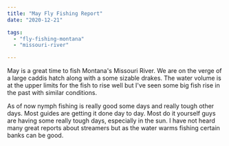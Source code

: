 ```yaml
---
title: "May Fly Fishing Report"
date: "2020-12-21"

tags: 
  - "fly-fishing-montana"
  - "missouri-river"

---
```


May is a great time to fish Montana's Missouri River. We are on the verge of a large caddis hatch along with a some sizable drakes. The water volume is at the upper limits for the fish to rise well but I've seen some big fish rise in the past with similar conditions.

As of now nymph fishing is really good some days and really tough other days. Most guides are getting it done day to day. Most do it yourself guys are having some really tough days, especially in the sun. I have not heard many great reports about streamers but as the water warms fishing certain banks can be good.
